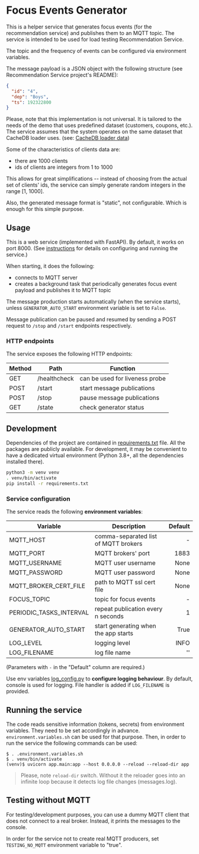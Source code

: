 # Focus Events Generator

This is a helper service that generates focus events (for the recommendation service)
and publishes them to an MQTT topic. The service is intended to be used for load testing Recommendation Service.

The topic and the frequency of events can be configured via environment variables.

The message payload is a JSON object with the following structure (see Recommendation Service project's README):

```json
{
  "id": "4",
  "dep": "Boys",
  "ts": 192322800
}
```

Please, note that this implementation is not universal. It is tailored to the needs of the
demo that uses predefined dataset (customers, coupons, etc.). The service assumes that the system operates on the same
dataset that CacheDB loader uses. (see: [CacheDB loader data](../cachedb-load-data/data))

Some of the characteristics of clients data are:
* there are 1000 clients
* ids of clients are integers from 1 to 1000

This allows for great simplifications -- instead of choosing from the actual set of clients' ids, the service can simply
generate random integers in the range [1, 1000].

Also, the generated message format is "static", not configurable. Which is enough for this simple purpose.


## Usage

This is a web service (implemented with FastAPI). By default, it works on port 8000.
(See [instructions](#running-the-service) for details on configuring and running the service.)

When starting, it does the following:

* connects to MQTT server
* creates a background task that periodically generates focus event payload and publishes it to MQTT topic

The message production starts automatically (when the service starts), unless `GENERATOR_AUTO_START` environment
variable is set to `False`.

Message publication can be paused and resumed by sending a POST request to `/stop` and `/start` endpoints respectively.

### HTTP endpoints

The service exposes the following HTTP endpoints:

| Method | Path         | Function                       |
|--------|--------------|--------------------------------|
| GET    | /healthcheck | can be used for liveness probe |
| POST   | /start       | start message publications     |
| POST   | /stop        | pause message publications     |
| GET    | /state       | check generator status         |

## Development

Dependencies of the project are contained in [requirements.txt](requirements.txt) file. All the packages are publicly
available.
For development, it may be convenient to have a dedicated virtual environment (Python 3.8+, all the dependencies
installed there).

```bash
python3 -m venv venv
. venv/bin/activate
pip install -r requirements.txt
```

### Service configuration

The service reads the following **environment variables**:

| Variable                | Description                          | Default |
|-------------------------|--------------------------------------|--------:|
| MQTT_HOST               | comma-separated list of MQTT brokers |       - |
| MQTT_PORT               | MQTT brokers' port                   |    1883 |
| MQTT_USERNAME           | MQTT user username                   |    None |
| MQTT_PASSWORD           | MQTT user password                   |    None |
| MQTT_BROKER_CERT_FILE   | path to MQTT ssl cert file           |    None |
| FOCUS_TOPIC             | topic for focus events               |       - |
| PERIODIC_TASKS_INTERVAL | repeat publication every n seconds   |       1 |
| GENERATOR_AUTO_START    | start generating when the app starts |    True |
| LOG_LEVEL               | logging level                        |    INFO |
| LOG_FILENAME            | log file name                        |      '' |

(Parameters with `-` in the "Default" column are required.)

Use env variables [log_config.py](./app/config/log_config.py) to **configure logging behaviour**.
By default, console is used for logging. File handler is added if `LOG_FILENAME` is provided.

## Running the service

The code reads sensitive information (tokens, secrets) from environment variables. They need to be set accordingly in
advance. `environment.variables.sh` can be used for that purpose. Then, in order to run the service the following
commands can be
used:

```shell
$ . .environment.variables.sh
$ . venv/bin/activate
(venv)$ uvicorn app.main:app --host 0.0.0.0 --reload --reload-dir app
```

> Please, note `reload-dir` switch. Without it the reloader goes into an infinite loop because it detects log file
> changes (messages.log).

## Testing without MQTT

For testing/development purposes, you can use a dummy MQTT client that does not connect to a real broker. 
Instead, it prints the messages to the console.

In order for the service not to create real MQTT producers, set `TESTING_NO_MQTT` environment variable to "true".

